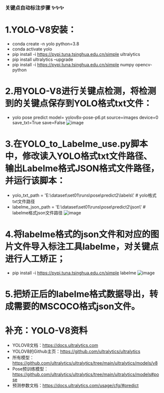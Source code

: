 ### 关键点自动标注步骤 ✨✨✨
# 1.YOLO-V8安装：
- conda create -n yolo python=3.8
- conda activate yolo
- pip install -i https://pypi.tuna.tsinghua.edu.cn/simple ultralytics
- pip install ultralytics –upgrade
- pip install -i https://pypi.tuna.tsinghua.edu.cn/simple numpy opencv-python 

# 2.用YOLO-V8进行关键点检测，将检测到的关键点保存到YOLO格式txt文件：
- yolo pose predict model= yolov8x-pose-p6.pt source=images device=0 save_txt=True save=False
![image](https://github.com/T1sweet/-/assets/96241702/5cdc6e5f-0fac-442c-bed2-86a68023ff2e)

# 3.在YOLO_to_Labelme_use.py脚本中，修改读入YOLO格式txt文件路径、输出Labelme格式JSON格式文件路径，并运行该脚本：
- yolo_txt_path = 'E:\\dataset\\set01\\runs\pose\\predict2\\labels\\'    # yolo格式txt文件路径
- labelme_json_path = 'E:\\dataset\\set01\\runs\pose\\predict2\\json\\'  # labelme格式json文件路径
![image](https://github.com/T1sweet/-/assets/96241702/48fe53c5-6e99-464f-8f43-b9073501561c)

# 4.将labelme格式的json文件和对应的图片文件导入标注工具labelme，对关键点进行人工矫正；
- pip install -i https://pypi.tuna.tsinghua.edu.cn/simple labelme
![image](https://github.com/T1sweet/-/assets/96241702/4add8405-81c1-4e61-853d-be975629c262)

# 5.把矫正后的labelme格式数据导出，转成需要的MSCOCO格式json文件。

# 补充：YOLO-V8资料
- YOLOV8文档：https://docs.ultralytics.com
- YOLOV8的Github主页：https://github.com/ultralytics/ultralytics
- 所有模型：https://github.com/ultralytics/ultralytics/tree/main/ultralytics/models/v8
- Pose预训练模型：https://github.com/ultralytics/ultralytics/tree/main/ultralytics/models#pose
- 预测参数文档：https://docs.ultralytics.com/usage/cfg/#predict
